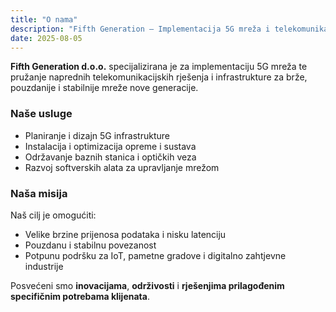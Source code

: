 ```yaml
---
title: "O nama"
description: "Fifth Generation – Implementacija 5G mreža i telekomunikacijska rješenja"
date: 2025-08-05
---
```


**Fifth Generation d.o.o.** specijalizirana je za implementaciju 5G mreža te pružanje naprednih telekomunikacijskih rješenja i infrastrukture za brže, pouzdanije i stabilnije mreže nove generacije.

### Naše usluge

- Planiranje i dizajn 5G infrastrukture  
- Instalacija i optimizacija opreme i sustava  
- Održavanje baznih stanica i optičkih veza  
- Razvoj softverskih alata za upravljanje mrežom

### Naša misija

Naš cilj je omogućiti:

- Velike brzine prijenosa podataka i nisku latenciju  
- Pouzdanu i stabilnu povezanost  
- Potpunu podršku za IoT, pametne gradove i digitalno zahtjevne industrije  

Posvećeni smo **inovacijama**, **održivosti** i **rješenjima prilagođenim specifičnim potrebama klijenata**.